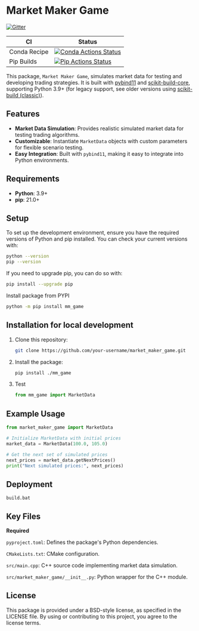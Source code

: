 # Market Maker Game

[![Gitter][gitter-badge]][gitter-link]

|      CI              | Status |
|----------------------|--------|
| Conda Recipe         | [![Conda Actions Status][actions-conda-badge]][actions-conda-link] |
| Pip Builds           | [![Pip Actions Status][actions-pip-badge]][actions-pip-link] |

This package, `Market Maker Game`, simulates market data for testing and developing trading strategies. It is built with [pybind11](https://github.com/pybind/pybind11) and [scikit-build-core](https://github.com/scikit-build/scikit-build-core), supporting Python 3.9+ (for legacy support, see older versions using [scikit-build (classic)](https://scikit-build.readthedocs.io/en/latest/])).

[gitter-badge]:            https://badges.gitter.im/pybind/Lobby.svg
[gitter-link]:             https://gitter.im/pybind/Lobby
[actions-badge]:           https://github.com/your-username/market_maker_game/workflows/Tests/badge.svg
[actions-conda-link]:      https://github.com/your-username/market_maker_game/actions?query=workflow%3AConda
[actions-conda-badge]:     https://github.com/your-username/market_maker_game/workflows/Conda/badge.svg
[actions-pip-link]:        https://github.com/your-username/market_maker_game/actions?query=workflow%3APip
[actions-pip-badge]:       https://github.com/your-username/market_maker_game/workflows/Pip/badge.svg

## Features

- **Market Data Simulation**: Provides realistic simulated market data for testing trading algorithms.
- **Customizable**: Instantiate `MarketData` objects with custom parameters for flexible scenario testing.
- **Easy Integration**: Built with `pybind11`, making it easy to integrate into Python environments.

## Requirements

- **Python**: 3.9+
- **pip**: 21.0+

## Setup

To set up the development environment, ensure you have the required versions of Python and pip installed. You can check your current versions with:

```bash
python --version
pip --version
```

If you need to upgrade pip, you can do so with:

```bash
pip install --upgrade pip
```

Install package from PYPI

```bash
python -m pip install mm_game
```

## Installation for local development

1. Clone this repository:
   ```bash
   git clone https://github.com/your-username/market_maker_game.git
   ```

2. Install the package:
    ```bash
    pip install ./mm_game
    ```

3. Test
    ```python
    from mm_game import MarketData
    ```

## Example Usage
```python
from market_maker_game import MarketData

# Initialize MarketData with initial prices
market_data = MarketData(100.0, 105.0)

# Get the next set of simulated prices
next_prices = market_data.getNextPrices()
print("Next simulated prices:", next_prices)
```

## Deployment

```
build.bat
```

## Key Files
**Required**

`pyproject.toml`: Defines the package's Python dependencies.

`CMakeLists.txt`: CMake configuration. 

`src/main.cpp`: C++ source code implementing market data simulation.

`src/market_maker_game/__init__.py`: Python wrapper for the C++ module.

## License
This package is provided under a BSD-style license, as specified in the LICENSE file. By using or contributing to this project, you agree to the license terms.



